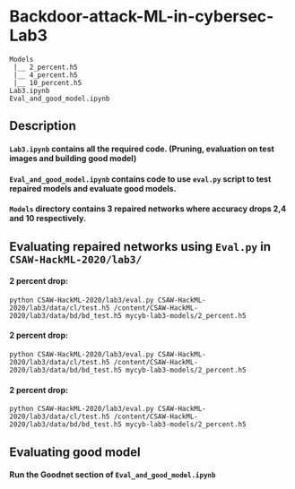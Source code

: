 # Backdoor-attack-ML-in-cybersec-Lab3

```
Models
 |__ 2_percent.h5
 |__ 4_percent.h5
 |__ 10_percent.h5
Lab3.ipynb
Eval_and_good_model.ipynb
```

## Description

#### ```Lab3.ipynb``` contains all the required code. (Pruning, evaluation on test images and building good model)
#### ```Eval_and_good_model.ipynb``` contains code to use ```eval.py``` script to test repaired models and evaluate good models.
#### ```Models``` directory contains 3 repaired networks where accuracy drops 2,4 and 10 respectively.

## Evaluating repaired networks using ```Eval.py``` in ```CSAW-HackML-2020/lab3/```

#### 2 percent drop:
```
python CSAW-HackML-2020/lab3/eval.py CSAW-HackML-2020/lab3/data/cl/test.h5 /content/CSAW-HackML-2020/lab3/data/bd/bd_test.h5 mycyb-lab3-models/2_percent.h5
```


#### 2 percent drop:
```
python CSAW-HackML-2020/lab3/eval.py CSAW-HackML-2020/lab3/data/cl/test.h5 /content/CSAW-HackML-2020/lab3/data/bd/bd_test.h5 mycyb-lab3-models/2_percent.h5
```

#### 2 percent drop:
```
python CSAW-HackML-2020/lab3/eval.py CSAW-HackML-2020/lab3/data/cl/test.h5 /content/CSAW-HackML-2020/lab3/data/bd/bd_test.h5 mycyb-lab3-models/2_percent.h5
```

## Evaluating good model

#### Run the Goodnet section of ```Eval_and_good_model.ipynb```
